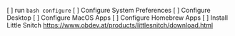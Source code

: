 [ ] run `bash configure`
[ ] Configure System Preferences
[ ] Configure Desktop
[ ] Configure MacOS Apps
[ ] Configure Homebrew Apps
[ ] Install Little Snitch https://www.obdev.at/products/littlesnitch/download.html